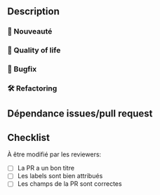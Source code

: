 ## Description
<!-- Résumé des changements. -->

### :rocket: Nouveauté

### :tada: Quality of life

### :bug: Bugfix

### :hammer_and_wrench: Refactoring

## Dépendance issues/pull request
<!-- * #{Numéro issue } -->

## Checklist

À être modifié par les reviewers: 
- [ ] La PR a un bon titre
- [ ] Les labels sont bien attribués
- [ ] Les champs de la PR sont correctes